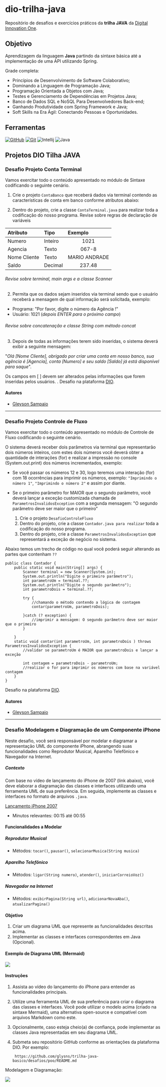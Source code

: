 # dio-trilha-java

Repositório de desafios e exercícios práticos da  **trilha JAVA** da [Digital Innovation One](https://www.dio.me/).

## Objetivo
Aprendizagem da linguagem **Java** partindo da sintaxe básica até a implementação de uma API utilizando Spring.

Grade completa:

* Princípios de Desenvolvimento de Software Colaborativo;
* Dominando a Linguagem de Programação Java;
* Programação Orientada a Objetos com Java;
* Testes e Gerenciamento de Dependências em Projetos Java;
* Banco de Dados SQL e NoSQL Para Desenvolvedores Back-end;
* Ganhando Produtividade com Spring Framework e Java;
* Soft Skills na Era Ágil: Conectando Pessoas e Oportunidades.


## Ferramentas
[![GitHub](https://img.shields.io/badge/GitHub-000?style=for-the-badge&logo=github&logoColor=30A3DC)](https://docs.github.com/)
[![Git](https://img.shields.io/badge/Git-000?style=for-the-badge&logo=git&logoColor=E94D5F)](https://git-scm.com/doc) 
![Intellij](https://img.shields.io/badge/Intellij-000000?style=for-the-badge&logo=intellij&logoColor=E94D5F)
![Java](https://img.shields.io/badge/java-%23ED8B0000.svg?style=for-the-badge&logo=openjdk&logoColor=white)



## Projetos DIO Tilha JAVA


### Desafio Projeto Conta Terminal
Vamos exercitar todo o conteúdo apresentado no módulo de Sintaxe codificando o seguinte cenário.

1. Crie o projeto `ContaBanco` que receberá dados via terminal contendo as características de conta em banco conforme atributos abaixo:

2. Dentro do projeto, crie a classe `ContaTerminal.java` para realizar toda a codificação do nosso programa.
Revise sobre regras de declaração de variáveis

<table>
 <thead>
    <tr align="left">
      <th>Atributo</th>
      <th>Tipo</th>
      <th>Exemplo</th>
    </tr>
  </thead>
   <tbody align="left">
    <tr>
      <td>Numero</td>
      <td>Inteiro</td>
      <td align="center">1021</td>
    </tr>
    <tr>
      <td>Agencia</td>
      <td>Texto</td>
      <td align="center">067-8</td>
    </tr>
    <tr>
      <td>Nome Cliente</td>
      <td>Texto</td>
      <td align="center">MARIO ANDRADE</td>
    </tr>
    <tr>
      <td>Saldo</td>
      <td>Decimal</td>
      <td align="center">237.48</td>
    </tr>
  </tbody>
  <tfoot></tfoot>
</table>
		
 ###### Revise sobre terminal, main args e a classe Scanner

2. Permita que os dados sejam inseridos via terminal sendo que o usuário receberá a mensagem de qual informação será solicitada, exemplo:
* Programa: "Por favor, digite o número da Agência !"
* Usuário: 1021 (_depois ENTER para o próximo campo_)
  
###### Revise sobre concatenação e classe String com método concat

3. Depois de todas as informações terem sido inseridas, o sistema deverá exibir a seguinte mensagem:
  
"_Olá [Nome Cliente], obrigado por criar uma conta em nosso banco, sua agência é [Agencia], conta [Numero] e seu saldo [Saldo] já está disponível para saque_".

Os campos em [ ] devem ser alterados pelas informações que forem inseridas pelos usuários.
.
Desafio na plataforma [DIO](https://www.dio.me/).

#### Autores
* [Gleyson Sampaio](https://github.com/glysns)


  
---
### Desafio Projeto Controle de Fluxo

Vamos exercitar todo o conteúdo apresentado no módulo de Controle de Fluxo codificando o seguinte cenário.

O sistema deverá receber dois parâmetros via terminal que representarão dois números inteiros, com estes dois números você deverá obter a quantidade de interações (for) e realizar a impressão no console (System.out.print) dos números incrementados, exemplo:

  * Se você passar os números 12 e 30, logo teremos uma interação (for) com 18 ocorrências para imprimir os números, exemplo:
    `"Imprimindo o número 1"`, `"Imprimindo o número 2"` e assim por diante.
  * Se o primeiro parâmetro for MAIOR que o segundo parâmetro, você deverá lançar a exceção customizada chamada de `ParametrosInvalidosException` com a segunda mensagem:
    "O segundo parâmetro deve ser maior que o primeiro"

    1. Crie o projeto `DesafioControleFluxo`
    2. Dentro do projeto, crie a classe `Contador.java para realizar` toda a codificação do nosso programa.
    3. Dentro do projeto, crie a classe `ParametrosInvalidosException` que representará a exceção de negócio no sistema.

Abaixo temos um trecho de código no qual você poderá seguir alterando as partes que contenham `??`

	public class Contador {
		public static void main(String[] args) {
			Scanner terminal = new Scanner(System.in);
			System.out.println("Digite o primeiro parâmetro");
			int parametroUm = terminal.??;
			System.out.println("Digite o segundo parâmetro");
			int parametroDois = terminal.??;
			
			try {
				//chamando o método contendo a lógica de contagem
				contar(parametroUm, parametroDois);
			
			}catch (? exception) {
				//imprimir a mensagem: O segundo parâmetro deve ser maior que o primeiro
			}
			
		}
		static void contar(int parametroUm, int parametroDois ) throws ParametrosInvalidosException {
			//validar se parametroUm é MAIOR que parametroDois e lançar a exceção
			
			int contagem = parametroDois - parametroUm;
			//realizar o for para imprimir os números com base na variável contagem
		}
	}


Desafio na plataforma [DIO](https://www.dio.me/).

#### Autores
* [Gleyson Sampaio](https://github.com/glysns)
  
---

### Desafio Modelagem e Diagramação de um Componente iPhone
Neste desafio, você será responsável por modelar e diagramar a representação UML do componente iPhone, abrangendo suas funcionalidades como Reprodutor Musical, Aparelho Telefônico e Navegador na Internet.

##### Contexto
Com base no vídeo de lançamento do iPhone de 2007 (link abaixo), você deve elaborar a diagramação das classes e interfaces utilizando uma ferramenta UML de sua preferência. Em seguida, implemente as classes e interfaces no formato de arquivos `.java`.

[Lançamento iPhone 2007](https://www.youtube.com/watch?v=9ou608QQRq8)

* Minutos relevantes: 00:15 até 00:55
#### Funcionalidades a Modelar
##### Reprodutor Musical
 * Métodos: `tocar()`, `pausar()`, `selecionarMusica(String musica)`
##### Aparelho Telefônico
 * Métodos: `ligar(String numero)`, `atender()`, `iniciarCorreioVoz()`
##### Navegador na Internet
 * Métodos: `exibirPagina(String url)`, `adicionarNovaAba()`, `atualizarPagina()`
#### Objetivo
1. Criar um diagrama UML que represente as funcionalidades descritas acima.
2. Implementar as classes e interfaces correspondentes em Java (Opcional).
   
#### Exemplo de Diagrama UML (Mermaid)

[![](https://mermaid.ink/img/pako:eNq1UrFqAzEM_ZVDU0KToRlvKBSydEgpTUcvwlbuTG3r0NkhJdy_15e6IWAyRovs9x56lqwzaDYELWiH47i12Al6FZocF6T5pEHYpMiyS6PV6JrzHz3HE53ID453FNnw82J5j9os9lFs6JqCFuF06_Q6oJDr-YscHThYzQ-zescjdWhY3kIkCRQf5mQ_eg70X75QBVyvX-rxVop6LJWkagdW4Ek8WpN_9uKtIPbkSUGbjwblW4EKU9Zh9t7_BA1tlEQrEE5dD-0B3ZhvaTAYqazFFSVj5weXxZnT9AvZLr9T?type=png)](https://mermaid.live/edit#pako:eNq1UrFqAzEM_ZVDU0KToRlvKBSydEgpTUcvwlbuTG3r0NkhJdy_15e6IWAyRovs9x56lqwzaDYELWiH47i12Al6FZocF6T5pEHYpMiyS6PV6JrzHz3HE53ID453FNnw82J5j9os9lFs6JqCFuF06_Q6oJDr-YscHThYzQ-zescjdWhY3kIkCRQf5mQ_eg70X75QBVyvX-rxVop6LJWkagdW4Ek8WpN_9uKtIPbkSUGbjwblW4EKU9Zh9t7_BA1tlEQrEE5dD-0B3ZhvaTAYqazFFSVj5weXxZnT9AvZLr9T)

#### Instruções
1. Assista ao vídeo do lançamento do iPhone para entender as funcionalidades principais.
2. Utilize uma ferramenta UML de sua preferência para criar o diagrama das classes e interfaces. Você pode utilizar o modelo acima (criado na sintaxe Mermaid), uma alternativa open-source e compatível com arquivos Markdown como este.
3. Opcionalmente, caso esteja cheio(a) de confiança, pode implementar as classes Java representadas em seu diagrama UML.
4. Submeta seu repositório GitHub conforme as orientações da plataforma DIO. Por exemplo:
   
		https://github.com/glysns/trilha-java-basico/desafios/poo/README.md


Modelagem e Diagramação:

[![](https://mermaid.ink/img/pako:eNp1UrtuwzAM_BVBU4vEYxej6FB0yRDAQAJ00cJItC1Ulgw9GgR5fHtlxw85SLWIPPJ4OIJnyo1AmlOuwLkvCZWFhmnCNPMkvk1bG40kyy4fZBuc5IWCE9qxnEDk_ZJlsd-IZ9w9KuzTsTgBd16R1lLiRnu0Gv2nNUc3Cz_A9yHfeOjqY09vaRh26wklcLydyeSue2N8HYMlPXF4TmmrnbdSV8QZXc145qIt7ncRfHmd4VUbBywBCA5n5LoUnZazlJTaEx2aw7yGCHJQKh2d_RrJcQtS_Tv-YXlPfQWrEhEhXWchLthJjws5jcc9HBZQ-VZAlbqja9qgbUCKeGlRLi6Z-hobZDSPoQD7wyjTXR8Eb3YnzWnubcA1tSZUNc1LUC5moRXgcTjTCUUhvbHb4ZC77_oHIMnneg?type=png)](https://mermaid.live/edit#pako:eNp1UrtuwzAM_BVBU4vEYxej6FB0yRDAQAJ00cJItC1Ulgw9GgR5fHtlxw85SLWIPPJ4OIJnyo1AmlOuwLkvCZWFhmnCNPMkvk1bG40kyy4fZBuc5IWCE9qxnEDk_ZJlsd-IZ9w9KuzTsTgBd16R1lLiRnu0Gv2nNUc3Cz_A9yHfeOjqY09vaRh26wklcLydyeSue2N8HYMlPXF4TmmrnbdSV8QZXc145qIt7ncRfHmd4VUbBywBCA5n5LoUnZazlJTaEx2aw7yGCHJQKh2d_RrJcQtS_Tv-YXlPfQWrEhEhXWchLthJjws5jcc9HBZQ-VZAlbqja9qgbUCKeGlRLi6Z-hobZDSPoQD7wyjTXR8Eb3YnzWnubcA1tSZUNc1LUC5moRXgcTjTCUUhvbHb4ZC77_oHIMnneg)
